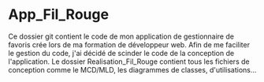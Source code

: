 # App_Fil_Rouge

Ce dossier git contient le code de mon application de gestionnaire de favoris crée lors de ma formation de développeur web. Afin de me faciliter le gestion du code, j'ai décidé de scinder le code de la conception de l'application. Le dossier Realisation_Fil_Rouge contient tous les fichiers de conception comme le MCD/MLD, les diagrammes de classes, d'utilisations... 
